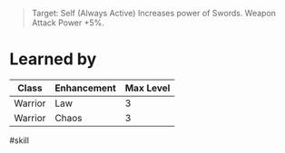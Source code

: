 >Target: Self (Always Active)
>Increases power of Swords.
>Weapon Attack Power +5%.
# Learned by
| Class   | Enhancement | Max Level |
| ------- | ----------- | --------- |
| Warrior | Law         | 3         |
| Warrior | Chaos       | 3         |

#skill 